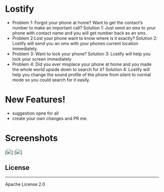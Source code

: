 
# Lostify
  - Problem 1: Forgot your phone at home? Want to get the contact’s number to make an important call?
Solution 1: Just send an sms to your phone with contact name and you will get number back as an sms.
  - Problem 2:Lost your phone want to know where is it exactly? 
Solution 2: Lostify will send you an sms with your phones current location immediately.
  - Problem 3: Want to lock your phone? 
Solution 3: Lostify will help you lock your screen immediately
- Problem 4: Did you ever misplace your phone at home and you made the whole world upside down to search for it? 
Solution 4: Lostify will help you change the sound profile of the phone from silent to normal mode so you could search for it easily.

# New Features!
  - suggestion opne for all
  - create your own changes and PR me.
  
# Screenshots
[![](./screens/1.png=100x200)]
[![](./screens/2.png=100x200)]
## License
----
Apache License 2.0



